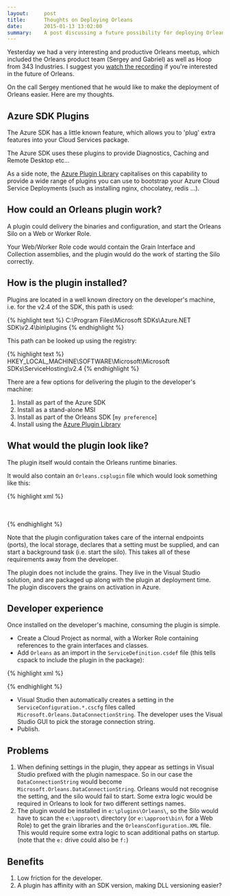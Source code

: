 ```yaml
---
layout:     post
title:      Thoughts on Deploying Orleans
date:       2015-01-13 13:02:00
summary:    A post discussing a future possibility for deploying Orleans to Azure 
---
```


Yesterday we had a very interesting and productive Orleans meetup, which included the Orleans product team (Sergey and Gabriel) as well as Hoop from 343 Industries. I suggest you [watch the recording](https://www.youtube.com/watch?v=D4kJKSFfNjI) if you're interested in the future of Orleans.

On the call Sergey mentioned that he would like to make the deployment of Orleans easier. Here are my thoughts.

## Azure SDK Plugins

The Azure SDK has a little known feature, which allows you to 'plug' extra features into your Cloud Services package. 

The Azure SDK uses these plugins to provide Diagnostics, Caching and Remote Desktop etc...

As a side note, the [Azure Plugin Library](http://richorama.github.io/AzurePluginLibrary/) capitalises on this capability to provide a wide range of plugins you can use to bootstrap your Azure Cloud Service Deployments (such as installing nginx, chocolatey, redis ...).

## How could an Orleans plugin work?

A plugin could delivery the binaries and configuration, and start the Orleans Silo on a Web or Worker Role.

Your Web/Worker Role code would contain the Grain Interface and Collection assemblies, and the plugin would do the work of starting the Silo correctly.

## How is the plugin installed?

Plugins are located in a well known directory on the developer's machine, i.e. for the v2.4 of the SDK, this path is used:

{% highlight text %}
C:\Program Files\Microsoft SDKs\Azure\.NET SDK\v2.4\bin\plugins
{% endhighlight %}

This path can be looked up using the registry:

{% highlight text %}
HKEY_LOCAL_MACHINE\SOFTWARE\Microsoft\Microsoft SDKs\ServiceHosting\v2.4
{% endhighlight %}

There are a few options for delivering the plugin to the developer's machine:

1. Install as part of the Azure SDK
1. Install as a stand-alone MSI
1. Install as part of the Orleans SDK [`my preference`]
1. Install using the [Azure Plugin Library](http://richorama.github.io/AzurePluginLibrary/)

## What would the plugin look like?

The plugin itself would contain the Orleans runtime binaries.

It would also contain an `Orleans.csplugin` file which would look something like this:

{% highlight xml %}
<?xml version="1.0" ?>
<RoleModule 
  xmlns="http://schemas.microsoft.com/ServiceHosting/2008/10/ServiceDefinition"
  namespace="Microsoft.Orleans">
  <Startup priority="-1">
    <Task commandLine="OrleansHost.exe" taskType="background" />
  </Startup>
  <ConfigurationSettings>
    <Setting name="DataConnectionString" />  
  </ConfigurationSettings>
  <LocalResources>
    <LocalStorage name="LocalStoreDirectory" cleanOnRoleRecycle="false" />
  </LocalResources>  
  <Endpoints>
    <InternalEndpoint name="OrleansSiloEndpoint" protocol="tcp" port="11111" />
    <InternalEndpoint name="OrleansProxyEndpoint" protocol="tcp" port="30000" />
  </Endpoints>
  <Certificates>
  </Certificates>
</RoleModule>
{% endhighlight %}

Note that the plugin configuration takes care of the internal endpoints (ports), the local storage, declares that a setting must be supplied, and can start a background task (i.e. start the silo). This takes all of these requirements away from the developer.

The plugin does not include the grains. They live in the Visual Studio solution, and are packaged up along with the plugin at deployment time. The plugin discovers the grains on activation in Azure.

## Developer experience

Once installed on the developer's machine, consuming the plugin is simple.

* Create a Cloud Project as normal, with a Worker Role containing references to the grain interfaces and classes.
* Add `Orleans` as an import in the `ServiceDefinition.csdef` file (this tells cspack to include the plugin in the package):

{% highlight xml %}
<?xml version="1.0" encoding="utf-8"?>
<ServiceDefinition name="MyWorkerRole" 
	xmlns="http://schemas.microsoft.com/ServiceHosting/2008/10/ServiceDefinition" 
	schemaVersion="2014-06.2.4">
  <WebRole name="MyWorkerRole" vmsize="Medium">
    <Imports>
      <Import moduleName="Orleans" />
    </Imports>
  </WebRole>
</ServiceDefinition>
{% endhighlight %}

* Visual Studio then automatically creates a setting in the `ServiceConfiguration.*.cscfg` files called `Microsoft.Orleans.DataConnectionString`. The developer uses the Visual Studio GUI to pick the storage connection string.
* Publish.

## Problems

1. When defining settings in the plugin, they appear as settings in Visual Studio prefixed with the plugin namespace. So in our case the `DataConnectionString` would become `Microsoft.Orleans.DataConnectionString`. Orleans would not recognise the setting, and the silo would fail to start. Some extra logic would be required in Orleans to look for two different settings names.
1. The plugin would be installed in `e:\plugins\Orleans\`, so the Silo would have to scan the `e:\approot\` directory (or `e:\approot\bin\` for a Web Role) to get the grain libraries and the `OrleansConfiguration.XML` file. This would require some extra logic to scan additional paths on startup. (note that the `e:` drive could also be `f:`)

## Benefits

1. Low friction for the developer.
1. A plugin has affinity with an SDK version, making DLL versioning easier?


